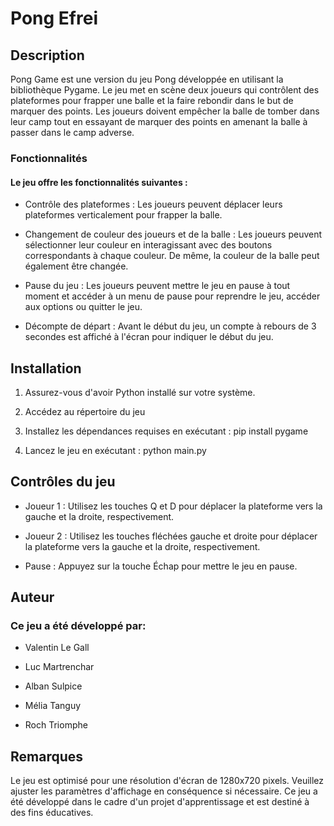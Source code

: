 # Pong Efrei

## Description

Pong Game est une version du jeu 
Pong développée en utilisant la bibliothèque 
Pygame. Le jeu met en scène deux joueurs qui 
contrôlent des plateformes pour frapper une 
balle et la faire rebondir dans le but de 
marquer des points. Les joueurs doivent 
empêcher la balle de tomber dans leur 
camp tout en essayant de marquer des 
points en amenant la balle à passer dans 
le camp adverse.

### Fonctionnalités
#### Le jeu offre les fonctionnalités suivantes :

- Contrôle des plateformes : Les joueurs peuvent déplacer 
leurs plateformes verticalement pour frapper la balle.


- Changement de couleur des joueurs et de la balle : 
Les joueurs peuvent sélectionner leur couleur en 
interagissant avec des boutons correspondants à 
chaque couleur. De même, la couleur de la balle 
peut également être changée.


- Pause du jeu : Les joueurs peuvent mettre le jeu 
en pause à tout moment et accéder à un menu de pause 
pour reprendre le jeu, accéder aux options ou quitter 
le jeu.

- Décompte de départ : Avant le début du jeu, un compte 
à rebours de 3 secondes est affiché à l'écran pour 
indiquer le début du jeu.

## Installation
1. Assurez-vous d'avoir Python installé sur votre système.


2. Accédez au répertoire du jeu


3. Installez les dépendances requises en exécutant : pip install pygame


4. Lancez le jeu en exécutant : python main.py


## Contrôles du jeu
- Joueur 1 : Utilisez les touches Q et D pour déplacer la plateforme vers la gauche et la droite, respectivement.


- Joueur 2 : Utilisez les touches fléchées gauche et droite pour déplacer la plateforme vers la gauche et la droite, respectivement.


- Pause : Appuyez sur la touche Échap pour mettre le jeu en pause.

## Auteur
### Ce jeu a été développé par:

- Valentin Le Gall


- Luc Martrenchar


- Alban Sulpice


- Mélia Tanguy


- Roch Triomphe

## Remarques
Le jeu est optimisé pour une résolution d'écran de 1280x720 pixels. Veuillez ajuster les paramètres d'affichage en conséquence si nécessaire.
Ce jeu a été développé dans le cadre d'un projet d'apprentissage et est destiné à des fins éducatives.
